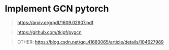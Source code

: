# Implement GCN pytorch
> https://arxiv.org/pdf/1609.02907.pdf  

> https://github.com/tkipf/pygcn

> OTHER: https://blog.csdn.net/qq_41683065/article/details/104627989